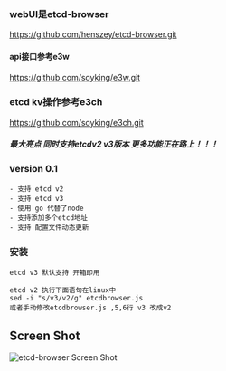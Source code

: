 ### webUI是etcd-browser
https://github.com/henszey/etcd-browser.git
#### api接口参考e3w
https://github.com/soyking/e3w.git
### etcd kv操作参考e3ch
https://github.com/soyking/e3ch.git

##### 最大亮点 同时支持etcdv2 v3版本 更多功能正在路上！！！

### version 0.1
    - 支持 etcd v2
    - 支持 etcd v3
    - 使用 go 代替了node
    - 支持添加多个etcd地址
    - 支持 配置文件动态更新


### 安装
    etcd v3 默认支持 开箱即用

    etcd v2 执行下面语句在linux中
    sed -i "s/v3/v2/g" etcdbrowser.js
    或者手动修改etcdbrowser.js ,5,6行 v3 改成v2

## Screen Shot
![etcd-browser Screen Shot](http://henszey.github.io/etcd-browser/images/etcdbrowser.png)